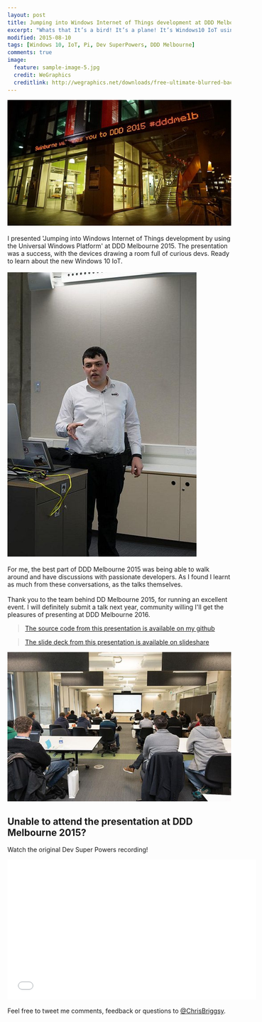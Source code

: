 ```yaml
---
layout: post
title: Jumping into Windows Internet of Things development at DDD Melbourne 2015
excerpt: "Whats that It’s a bird! It’s a plane! It’s Windows10 IoT using UWP on a Pi at DDD Melbourne 2015!"
modified: 2015-08-10
tags: [Windows 10, IoT, Pi, Dev SuperPowers, DDD Melbourne]
comments: true
image:
  feature: sample-image-5.jpg
  credit: WeGraphics
  creditlink: http://wegraphics.net/downloads/free-ultimate-blurred-background-pack/
---
```


![Welcome to DDD2015](/images/Welcome-to-DDD2015.jpg)<br><br>I presented 'Jumping into Windows Internet of Things development by using the Universal Windows Platform' at DDD Melbourne 2015. The presentation was a success,  with the devices drawing a room full of curious devs. Ready to learn about the new Windows 10 IoT.<br><br>![Chris Briggs presenting](/images/20613854758_5531d3802b_z-compressor.jpg)<br><br>For me, the best part of DDD Melbourne 2015 was being able to walk around and have discussions with passionate developers. As I found I learnt as much from these conversations, as the talks themselves.<br><br>Thank you to the team behind DD Melbourne 2015, for running an excellent event. I will definitely submit a talk next year, community willing I'll get the pleasures of presenting at DDD Melbourne 2016.

>[The source code from this presentation is available on my github](https://github.com/ChrisBriggsy/DDD-Melbourne-2015-Dev-superpowers-Jumping-into-Windows-IoT)

>[The slide deck from this presentation is available on slideshare](http://www.slideshare.net/ChrisBriggsy/ddd-melbourne-2015-dev-superpowers-jumping-into-windows-internet-of-things-development-by-using-the-universal-app-platform)

![Group shot of people attending](/images/20180873253_4549b40d62_z-compressor.jpg)

## Unable to attend the presentation at DDD Melbourne 2015?

Watch the original Dev Super Powers recording!

<iframe width="560" height="315" src="//www.youtube.com/embed/HOnADQIdrTk" frameborder="0" allowfullscreen="allowfullscreen">&nbsp;</iframe>

Feel free to tweet me comments, feedback or questions to [@ChrisBriggsy](https://twitter.com/ChrisBriggsy).